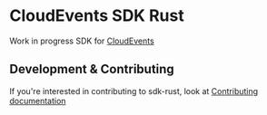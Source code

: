 # CloudEvents SDK Rust

Work in progress SDK for [CloudEvents](https://github.com/cloudevents/spec)

## Development & Contributing

If you're interested in contributing to sdk-rust, look at [Contributing documentation](CONTRIBUTING.md)